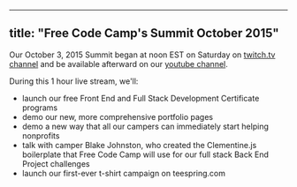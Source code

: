 
---
title: "Free Code Camp's Summit October 2015"
---

Our October 3, 2015 Summit began at noon EST on Saturday on [twitch.tv channel](http://twitch.tv/freecodecamp) and be available afterward on our [youtube channel](https://www.youtube.com/channel/UC8butISFwT-Wl7EV0hUK0BQ?sub_confirmation=1).

During this 1 hour live stream, we'll:

*   launch our free Front End and Full Stack Development Certificate programs
*   demo our new, more comprehensive portfolio pages
*   demo a new way that all our campers can immediately start helping nonprofits
*   talk with camper Blake Johnston, who created the Clementine.js boilerplate that Free Code Camp will use for our full stack Back End Project challenges
*   launch our first-ever t-shirt campaign on teespring.com
